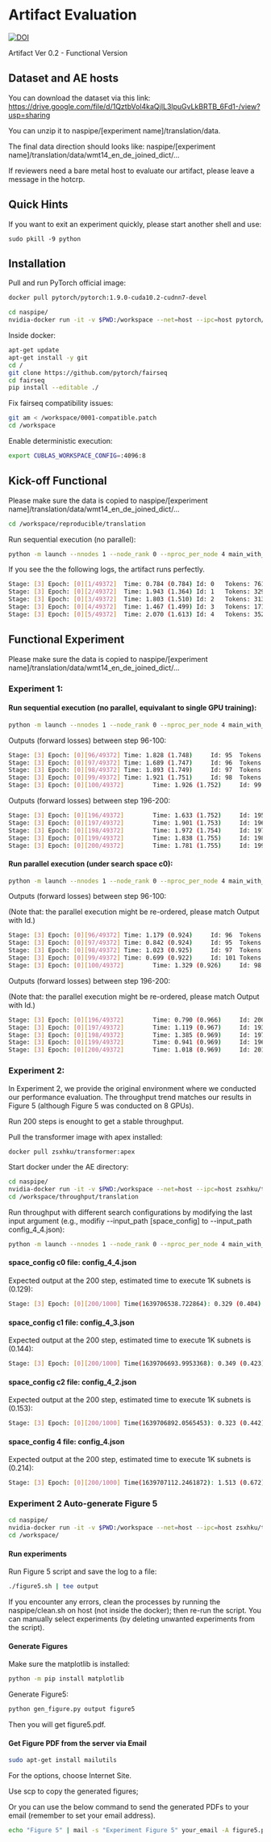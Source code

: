 # Artifact Evaluation

[![DOI](https://zenodo.org/badge/433303490.svg)](https://zenodo.org/badge/latestdoi/433303490)


Artifact Ver 0.2 - Functional Version 

## Dataset and AE hosts

You can download the dataset via this link: https://drive.google.com/file/d/1QztbVol4kaQjIL3lpuGvLkBRTB_6Fd1-/view?usp=sharing

You can unzip it to naspipe/[experiment name]/translation/data.

The final data direction should looks like: naspipe/[experiment name]/translation/data/wmt14_en_de_joined_dict/...

If reviewers need a bare metal host to evaluate our artifact, please leave a message in the hotcrp.

## Quick Hints

If you want to exit an experiment quickly, please start another shell and use:

```
sudo pkill -9 python
```

## Installation 


Pull and run PyTorch official image:
```bash
docker pull pytorch/pytorch:1.9.0-cuda10.2-cudnn7-devel
```
```bash
cd naspipe/
nvidia-docker run -it -v $PWD:/workspace --net=host --ipc=host pytorch/pytorch:1.9.0-cuda10.2-cudnn7-devel
```
Inside docker:
```bash
apt-get update
apt-get install -y git
cd /
git clone https://github.com/pytorch/fairseq
cd fairseq
pip install --editable ./
```

Fix fairseq compatibility issues: 

```bash
git am < /workspace/0001-compatible.patch
cd /workspace
```

Enable deterministic execution:

```bash
export CUBLAS_WORKSPACE_CONFIG=:4096:8
```

## Kick-off Functional

Please make sure the data is copied to naspipe/[experiment name]/translation/data/wmt14_en_de_joined_dict/...

```bash
cd /workspace/reproducible/translation
```
Run sequential execution (no parallel):

```bash
python -m launch --nnodes 1 --node_rank 0 --nproc_per_node 4 main_with_runtime_single.py --data_dir data/wmt14_en_de_joined_dict --master_addr localhost --module gpus=4 --checkpoint_dir output --distributed_backend gloo -b 3840 --lr 0.000060 --lr_policy polynomial --weight-decay 0.000000 --epochs 10 --print-freq 10 --verbose 0 --num_ranks_in_server 4 --config_path gpus=4/mp_conf.json
```

If you see the the following logs, the artifact runs perfectly.

```bash
Stage: [3] Epoch: [0][1/49372]	Time: 0.784 (0.784)	Id: 0	Tokens: 761	Output: 8336.44824218750000000000000000000000	
Stage: [3] Epoch: [0][2/49372]	Time: 1.943 (1.364)	Id: 1	Tokens: 3293	Output: 36547.63671875000000000000000000000000	
Stage: [3] Epoch: [0][3/49372]	Time: 1.803 (1.510)	Id: 2	Tokens: 3136	Output: 34344.91406250000000000000000000000000	
Stage: [3] Epoch: [0][4/49372]	Time: 1.467 (1.499)	Id: 3	Tokens: 1717	Output: 18729.03515625000000000000000000000000	
Stage: [3] Epoch: [0][5/49372]  Time: 2.070 (1.613) Id: 4   Tokens: 3520    Output: 38475.35156250000000000000000000000000
```

## Functional Experiment

Please make sure the data is copied to naspipe/[experiment name]/translation/data/wmt14_en_de_joined_dict/...

### Experiment 1:

#### Run sequential execution (no parallel, equivalant to single GPU training):

```bash
python -m launch --nnodes 1 --node_rank 0 --nproc_per_node 4 main_with_runtime_single.py --data_dir data/wmt14_en_de_joined_dict --master_addr localhost --module gpus=4 --checkpoint_dir output --distributed_backend gloo -b 3840 --lr 0.000060 --lr_policy polynomial --weight-decay 0.000000 --epochs 10 --print-freq 10 --verbose 0 --num_ranks_in_server 4 --config_path gpus=4/mp_conf.json
```

Outputs (forward losses) between step 96-100:

```bash
Stage: [3] Epoch: [0][96/49372] Time: 1.828 (1.748)     Id: 95  Tokens: 2976    Output: 32363.60546875000000000000000000000000
Stage: [3] Epoch: [0][97/49372] Time: 1.689 (1.747)     Id: 96  Tokens: 2880    Output: 31520.35351562500000000000000000000000
Stage: [3] Epoch: [0][98/49372] Time: 1.893 (1.749)     Id: 97  Tokens: 3552    Output: 39054.67968750000000000000000000000000
Stage: [3] Epoch: [0][99/49372] Time: 1.921 (1.751)     Id: 98  Tokens: 3456    Output: 37461.26562500000000000000000000000000
Stage: [3] Epoch: [0][100/49372]        Time: 1.926 (1.752)     Id: 99  Tokens: 3520    Output: 39656.17968750000000000000000000000000
```
Outputs (forward losses) between step 196-200:
```bash
Stage: [3] Epoch: [0][196/49372]        Time: 1.633 (1.752)     Id: 195 Tokens: 2208    Output: 26274.00390625000000000000000000000000
Stage: [3] Epoch: [0][197/49372]        Time: 1.901 (1.753)     Id: 196 Tokens: 3200    Output: 30433.37109375000000000000000000000000
Stage: [3] Epoch: [0][198/49372]        Time: 1.972 (1.754)     Id: 197 Tokens: 3328    Output: 40601.20703125000000000000000000000000
Stage: [3] Epoch: [0][199/49372]        Time: 1.838 (1.755)     Id: 198 Tokens: 2912    Output: 33449.57421875000000000000000000000000
Stage: [3] Epoch: [0][200/49372]        Time: 1.781 (1.755)     Id: 199 Tokens: 2912    Output: 32267.23437500000000000000000000000000
```

#### Run parallel execution (under search space c0):

```bash
python -m launch --nnodes 1 --node_rank 0 --nproc_per_node 4 main_with_runtime.py --data_dir data/wmt14_en_de_joined_dict --master_addr localhost --module gpus=4 --checkpoint_dir output --distributed_backend gloo -b 3840 --lr 0.000060 --lr_policy polynomial --weight-decay 0.000000 --epochs 10 --print-freq 10 --verbose 0 --num_ranks_in_server 4 --config_path gpus=4/mp_conf.json
```

Outputs (forward losses) between step 96-100:

(Note that: the parallel execution might be re-ordered, please match Output with Id.)

```bash
Stage: [3] Epoch: [0][96/49372] Time: 1.179 (0.924)     Id: 96  Tokens: 2880    Output: 31520.35351562500000000000000000000000
Stage: [3] Epoch: [0][97/49372] Time: 0.842 (0.924)     Id: 95  Tokens: 2976    Output: 32363.60546875000000000000000000000000
Stage: [3] Epoch: [0][98/49372] Time: 1.023 (0.925)     Id: 97  Tokens: 3552    Output: 39054.67968750000000000000000000000000
Stage: [3] Epoch: [0][99/49372] Time: 0.699 (0.922)     Id: 101 Tokens: 2400    Output: 29934.16992187500000000000000000000000
Stage: [3] Epoch: [0][100/49372]        Time: 1.329 (0.926)     Id: 98  Tokens: 3456    Output: 37461.26562500000000000000000000000000
```

Outputs (forward losses) between step 196-200:

(Note that: the parallel execution might be re-ordered, please match Output with Id.)

```bash
Stage: [3] Epoch: [0][196/49372]        Time: 0.790 (0.966)     Id: 200 Tokens: 2688    Output: 30363.91601562500000000000000000000000
Stage: [3] Epoch: [0][197/49372]        Time: 1.119 (0.967)     Id: 193 Tokens: 3840    Output: 42197.10546875000000000000000000000000
Stage: [3] Epoch: [0][198/49372]        Time: 1.385 (0.969)     Id: 197 Tokens: 3328    Output: 40601.20703125000000000000000000000000
Stage: [3] Epoch: [0][199/49372]        Time: 0.941 (0.969)     Id: 196 Tokens: 3200    Output: 30433.37109375000000000000000000000000
Stage: [3] Epoch: [0][200/49372]        Time: 1.018 (0.969)     Id: 201 Tokens: 3456    Output: 43732.59765625000000000000000000000000
```

### Experiment 2:

In Experiment 2, we provide the original environment where we conducted our performance evaluation. The throughput trend matches our results in Figure 5 (although Figure 5 was conducted on 8 GPUs).

Run 200 steps is enought to get a stable throughput.

Pull the transformer image with apex installed:

```bash
docker pull zsxhku/transformer:apex
```

Start docker under the AE directory:
```bash
cd naspipe/
nvidia-docker run -it -v $PWD:/workspace --net=host --ipc=host zsxhku/transformer:apex
cd /workspace/throughput/translation
```

Run throughput with different search configurations by modifying the last input argument (e.g., modifiy --input_path [space_config] to --input_path config_4_4.json): 

```bash
python -m launch --nnodes 1 --node_rank 0 --nproc_per_node 4 main_with_runtime.py --data_dir data/wmt14_en_de_joined_dict --master_addr localhost --module gpus=4 --checkpoint_dir output --distributed_backend gloo -b 3840 --lr 0.000060 --lr_policy polynomial --weight-decay 0.000000 --epochs 10 --print-freq 10 --verbose 0 --num_ranks_in_server 4 --config_path gpus=4/mp_conf.json --input_path [space_config]
```

#### space_config c0 file: config_4_4.json

Expected output at the 200 step, estimated time to execute 1K subnets is (0.129):

```bash
Stage: [3] Epoch: [0][200/1000] Time(1639706538.722864): 0.329 (0.404)  Epoch time [hr]: 0.026 (0.129)
```

#### space_config c1 file: config_4_3.json

Expected output at the 200 step, estimated time to execute 1K subnets is (0.144):

```bash
Stage: [3] Epoch: [0][200/1000] Time(1639706693.9953368): 0.349 (0.423) Epoch time [hr]: 0.029 (0.144)
```

#### space_config c2 file: config_4_2.json

Expected output at the 200 step, estimated time to execute 1K subnets is (0.153):

```bash
Stage: [3] Epoch: [0][200/1000] Time(1639706892.0565453): 0.323 (0.442) Epoch time [hr]: 0.031 (0.153)
```

#### space_config 4 file: config_4.json

Expected output at the 200 step, estimated time to execute 1K subnets is (0.214):

```bash
Stage: [3] Epoch: [0][200/1000] Time(1639707112.2461872): 1.513 (0.672) Epoch time [hr]: 0.043 (0.214)
```

### Experiment 2 Auto-generate Figure 5

```bash
cd naspipe/
nvidia-docker run -it -v $PWD:/workspace --net=host --ipc=host zsxhku/transformer:apex
cd /workspace/
```

#### Run experiments
Run Figure 5 script and save the log to a file:

```bash
./figure5.sh | tee output
```

If you encounter any errors, clean the processes by running the naspipe/clean.sh on host (not inside the docker); then re-run the script. You can manually select experiments (by deleting unwanted experiments from the script).

#### Generate Figures

Make sure the matplotlib is installed:

```bash
python -m pip install matplotlib
```

Generate Figure5:

```bash
python gen_figure.py output figure5
```

Then you will get figure5.pdf.

#### Get Figure PDF from the server via Email
```bash
sudo apt-get install mailutils
```
For the options, choose Internet Site.

Use scp to copy the generated figures;

Or you can use the below command to send the generated PDFs to your email (remember to set your email address).

```bash
echo "Figure 5" | mail -s "Experiment Figure 5" your_email -A figure5.pdf
```
